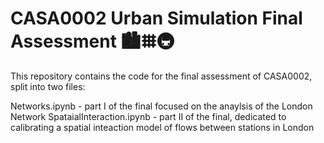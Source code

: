 # CASA0002 Urban Simulation Final Assessment 🏙️𐄳🚇
️This repository contains the code for the final assessment of CASA0002, 
split into two files:

Networks.ipynb - part I of the final focused on the anaylsis of the London 
Network
SpataialInteraction.ipynb - part II of the final, dedicated to calibrating 
a spatial inteaction model of flows between stations in London
